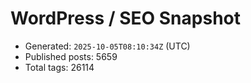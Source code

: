 # WordPress / SEO Snapshot

- Generated: `2025-10-05T08:10:34Z` (UTC)
- Published posts: 5659
- Total tags: 26114
